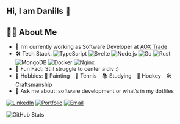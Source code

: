 ## Hi, I am Daniils 👋 

## 👨‍💻 About Me
- 🔭 I’m currently working as Software Developer at [AOX Trade](https://aoxtrade.eu/)
- 🛠️ Tech Stack:
  ![TypeScript](https://img.shields.io/badge/TypeScript-3178C6?style=for-the-badge&logo=typescript&logoColor=white)
  ![Svelte](https://img.shields.io/badge/Svelte-FF3E00?style=for-the-badge&logo=svelte&logoColor=white)
  ![Node.js](https://img.shields.io/badge/Node.js-339933?style=for-the-badge&logo=node.js&logoColor=white)
  ![Go](https://img.shields.io/badge/Go-00ADD8?style=for-the-badge&logo=go&logoColor=white)
  ![Rust](https://img.shields.io/badge/Rust-000000?style=for-the-badge&logo=rust&logoColor=white)
  ![MongoDB](https://img.shields.io/badge/MongoDB-47A248?style=for-the-badge&logo=mongodb&logoColor=white)
  ![Docker](https://img.shields.io/badge/Docker-2496ED?style=for-the-badge&logo=docker&logoColor=white)
  ![Nginx](https://img.shields.io/badge/Nginx-009639?style=for-the-badge&logo=nginx&logoColor=white)
- 🧠 Fun Fact: Still struggle to center a div :)
- 🎯 Hobbies:  🎨 Painting 🎾 Tennis 📚 Studying 🏒 Hockey 🛠️ Craftsmanship
- 💬 Ask me about: software development or what’s in my dotfiles

[![LinkedIn](https://img.shields.io/badge/LinkedIn-blue?logo=linkedin&style=flat-square)](https://linkedin.com/in/daniils-firgers)
[![Portfolio](https://img.shields.io/badge/Portfolio-000?style=flat-square&logo=firefox)](https://firger.net)
[![Email](https://img.shields.io/badge/Email-D14836?style=flat-square&logo=gmail&logoColor=white)](mailto:dfirger@gmail.com)


![GitHub Stats](https://github-readme-stats.vercel.app/api?username=DaniilsFirgers&show_icons=true)

